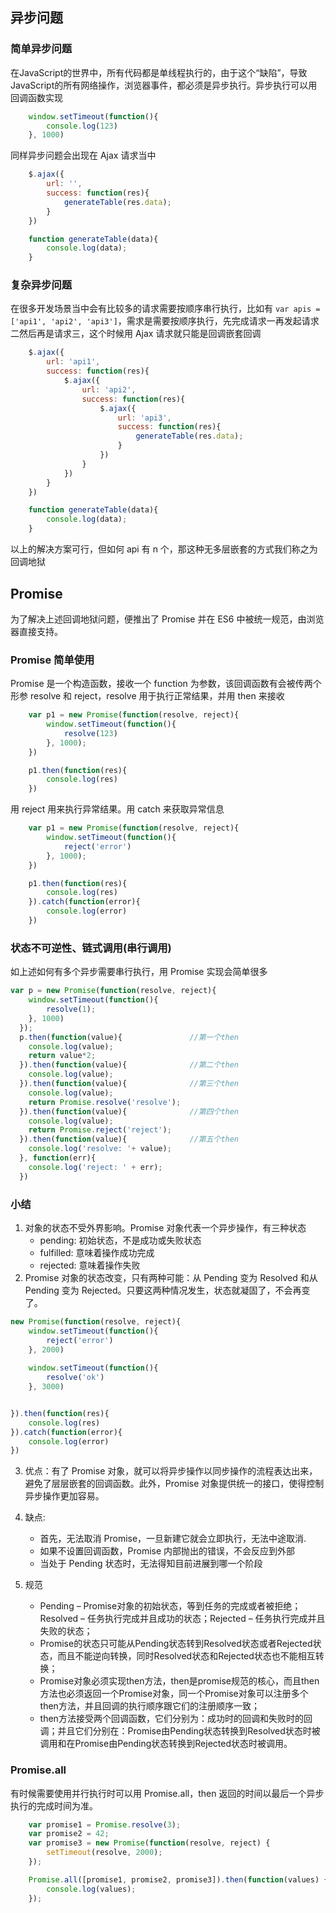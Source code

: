 ## 异步问题
### 简单异步问题
在JavaScript的世界中，所有代码都是单线程执行的，由于这个“缺陷”，导致JavaScript的所有网络操作，浏览器事件，都必须是异步执行。异步执行可以用回调函数实现
```javascript
    window.setTimeout(function(){
        console.log(123)
    }, 1000)
```
同样异步问题会出现在 Ajax 请求当中
```javascript
    $.ajax({
        url: '',
        success: function(res){
            generateTable(res.data);
        }
    })

    function generateTable(data){
        console.log(data);
    }
```

### 复杂异步问题
在很多开发场景当中会有比较多的请求需要按顺序串行执行，比如有 `var apis = ['api1', 'api2', 'api3']`，需求是需要按顺序执行，先完成请求一再发起请求二然后再是请求三，这个时候用 Ajax 请求就只能是回调嵌套回调
```javascript
    $.ajax({
        url: 'api1',
        success: function(res){
            $.ajax({
                url: 'api2',
                success: function(res){
                    $.ajax({
                        url: 'api3',
                        success: function(res){
                            generateTable(res.data);
                        }
                    })
                }
            })
        }
    })

    function generateTable(data){
        console.log(data);
    }
```
以上的解决方案可行，但如何 api 有 n 个，那这种无多层嵌套的方式我们称之为回调地狱

## Promise
为了解决上述回调地狱问题，便推出了 Promise 并在 ES6 中被统一规范，由浏览器直接支持。
### Promise 简单使用
Promise 是一个构造函数，接收一个 function 为参数，该回调函数有会被传两个形参 resolve 和 reject，resolve 用于执行正常结果，并用 then 来接收
```javascript
    var p1 = new Promise(function(resolve, reject){
        window.setTimeout(function(){
            resolve(123)
        }, 1000);
    })

    p1.then(function(res){
        console.log(res)
    })
```
用 reject 用来执行异常结果。用 catch 来获取异常信息
```javascript
    var p1 = new Promise(function(resolve, reject){
        window.setTimeout(function(){
            reject('error')
        }, 1000);
    })

    p1.then(function(res){
        console.log(res)
    }).catch(function(error){
        console.log(error)
    })
```

### 状态不可逆性、链式调用(串行调用)
如上述如何有多个异步需要串行执行，用 Promise 实现会简单很多
```javascript
var p = new Promise(function(resolve, reject){  
    window.setTimeout(function(){
        resolve(1);  
    }, 1000)
  });  
  p.then(function(value){               //第一个then  
    console.log(value);  
    return value*2;  
  }).then(function(value){              //第二个then  
    console.log(value);  
  }).then(function(value){              //第三个then  
    console.log(value);  
    return Promise.resolve('resolve');   
  }).then(function(value){              //第四个then  
    console.log(value);  
    return Promise.reject('reject');  
  }).then(function(value){              //第五个then  
    console.log('resolve: '+ value);  
  }, function(err){  
    console.log('reject: ' + err);  
  })  
```

### 小结
1. 对象的状态不受外界影响。Promise 对象代表一个异步操作，有三种状态
    - pending: 初始状态，不是成功或失败状态
    - fulfilled: 意味着操作成功完成
    - rejected: 意味着操作失败
2. Promise 对象的状态改变，只有两种可能：从 Pending 变为 Resolved 和从 Pending 变为 Rejected。只要这两种情况发生，状态就凝固了，不会再变了。
```javascript
new Promise(function(resolve, reject){
    window.setTimeout(function(){
        reject('error')
    }, 2000)
 
    window.setTimeout(function(){
        resolve('ok')
    }, 3000)


}).then(function(res){
    console.log(res)
}).catch(function(error){
    console.log(error)
})
```
3. 优点：有了 Promise 对象，就可以将异步操作以同步操作的流程表达出来，避免了层层嵌套的回调函数。此外，Promise 对象提供统一的接口，使得控制异步操作更加容易。
4. 缺点: 
    - 首先，无法取消 Promise，一旦新建它就会立即执行，无法中途取消.
    - 如果不设置回调函数，Promise 内部抛出的错误，不会反应到外部
    - 当处于 Pending 状态时，无法得知目前进展到哪一个阶段

5. 规范
    - Pending – Promise对象的初始状态，等到任务的完成或者被拒绝；Resolved – 任务执行完成并且成功的状态；Rejected – 任务执行完成并且失败的状态；
    - Promise的状态只可能从Pending状态转到Resolved状态或者Rejected状态，而且不能逆向转换，同时Resolved状态和Rejected状态也不能相互转换；
    - Promise对象必须实现then方法，then是promise规范的核心，而且then方法也必须返回一个Promise对象，同一个Promise对象可以注册多个then方法，并且回调的执行顺序跟它们的注册顺序一致；
    - then方法接受两个回调函数，它们分别为：成功时的回调和失败时的回调；并且它们分别在：Promise由Pending状态转换到Resolved状态时被调用和在Promise由Pending状态转换到Rejected状态时被调用。

### Promise.all
有时候需要使用并行执行时可以用 Promise.all，then 返回的时间以最后一个异步执行的完成时间为准。
```javascript
    var promise1 = Promise.resolve(3);
    var promise2 = 42;
    var promise3 = new Promise(function(resolve, reject) {
        setTimeout(resolve, 2000);
    });

    Promise.all([promise1, promise2, promise3]).then(function(values) {
        console.log(values);
    });
```